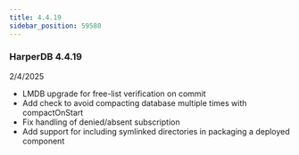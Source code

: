 ```yaml
---
title: 4.4.19
sidebar_position: 59580
---
```


### HarperDB 4.4.19

2/4/2025

- LMDB upgrade for free-list verification on commit
- Add check to avoid compacting database multiple times with compactOnStart
- Fix handling of denied/absent subscription
- Add support for including symlinked directories in packaging a deployed component
